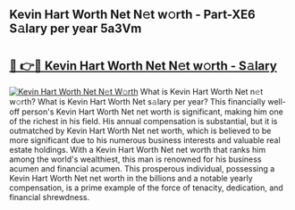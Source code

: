 ## Kevin Hart Worth Net N𝚎t w𝚘rth - Part-XE6 S𝚊lary per year 5a3Vm

# <h2><a href="http://gc3jpu6.nevu.top/?p=Kevin+Hart+Worth+Net">🔗 👉🔴 Kevin Hart Worth Net N𝚎t w𝚘rth - S𝚊lary</a></h2>

[![Kevin Hart Worth Net N𝚎t W𝚘rth](https://i.imgur.com/Oavwk0R.jpeg)](http://gc3jpu6.nevu.top/?p=Kevin+Hart+Worth+Net)
What is Kevin Hart Worth Net n𝚎t w𝚘rth? What is Kevin Hart Worth Net s𝚊lary per year?
This financially well-off person's Kevin Hart Worth Net net worth is significant, making him one of the richest in his field. His annual compensation is substantial, but it is outmatched by Kevin Hart Worth Net net worth, which is believed to be more significant due to his numerous business interests and valuable real estate holdings. With a Kevin Hart Worth Net net worth that ranks him among the world's wealthiest, this man is renowned for his business acumen and financial acumen. This prosperous individual, possessing a Kevin Hart Worth Net net worth in the billions and a notable yearly compensation, is a prime example of the force of tenacity, dedication, and financial shrewdness.
